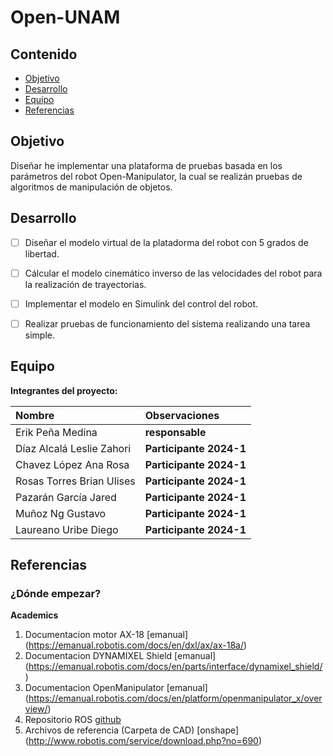 # Open-UNAM

## Contenido

- [Objetivo](#objetivo)
- [Desarrollo](#desarrollo)
- [Equipo](#equipo)
- [Referencias](#referencias)

## Objetivo

Diseñar he implementar una plataforma de pruebas basada en los parámetros del robot Open-Manipulator, la cual se realizán pruebas de algoritmos de manipulación de objetos.

## Desarrollo

- [ ] Diseñar el modelo virtual de la platadorma del robot con 5 grados de libertad.
- [ ] Cálcular el modelo cinemático inverso de las velocidades del robot para la realización de trayectorias.
- [ ] Implementar el modelo en Simulink del control del robot.
- [ ] Realizar pruebas de funcionamiento del sistema realizando una tarea simple.


	
## Equipo

**Integrantes del proyecto:**

| Nombre | Observaciones |
| :----------| :----------- |
| Erik Peña Medina | **responsable** |
| Díaz Alcalá Leslie Zahori | **Participante 2024-1** | 
| Chavez López Ana Rosa | **Participante 2024-1** |
| Rosas Torres Brian Ulises | **Participante 2024-1** |
| Pazarán García Jared | **Participante 2024-1** |
| Muñoz Ng Gustavo  | **Participante 2024-1** |
| Laureano Uribe Diego  | **Participante 2024-1** |



## Referencias

### ¿Dónde empezar?

**Academics**

1. Documentacion motor AX-18 [emanual] (https://emanual.robotis.com/docs/en/dxl/ax/ax-18a/)
2. Documentacion DYNAMIXEL Shield [emanual] (https://emanual.robotis.com/docs/en/parts/interface/dynamixel_shield/)
3. Documentacion OpenManipulator [emanual] (https://emanual.robotis.com/docs/en/platform/openmanipulator_x/overview/)
4. Repositorio ROS [github](https://github.com/ROBOTIS-GIT/open_manipulator/tree/master)
5. Archivos de referencia (Carpeta de CAD) [onshape] (http://www.robotis.com/service/download.php?no=690)
